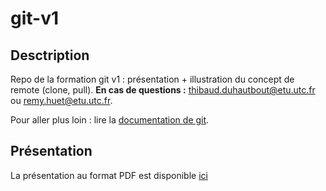 # git-v1

## Desctription

Repo de la formation git v1 : présentation + illustration du concept de remote (clone, pull). **En cas de questions :** [thibaud.duhautbout@etu.utc.fr](mailto://thibaud.duhautbout@etu.utc.fr) ou [remy.huet@etu.utc.fr](mailto://remy.huet@etu.utc.fr).

Pour aller plus loin : lire la [documentation de git](https://git-scm.com/docs).

## Présentation

La présentation au format PDF est disponible [ici](https://gitlab.utc.fr/picasoft/formations/A18/git-v1/-/jobs/artifacts/master/raw/presentation.pdf?job=beamer-build)

